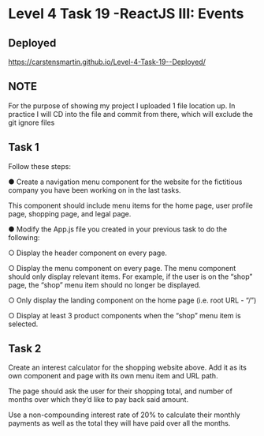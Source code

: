 # Level 4 Task 19 -ReactJS III: Events

## Deployed

https://carstensmartin.github.io/Level-4-Task-19--Deployed/

## NOTE

For the purpose of showing my project I uploaded 1 file location up. In practice I will CD into the file and commit from there, which will exclude the git ignore files

## Task 1

Follow these steps:

● Create a navigation menu component for the website for the fictitious company you have been working on in the last tasks. 

This component should include menu items for the home page, user profile page, shopping page, and legal page.

● Modify the App.js file you created in your previous task to do the following:

○ Display the header component on every page.

○ Display the menu component on every page. The menu component should only display relevant items. For example, if the user is on the “shop” page, the “shop” menu item should no longer be displayed.

○ Only display the landing component on the home page (i.e. root URL - “/”)

○ Display at least 3 product components when the “shop” menu item is selected.

## Task 2

Create an interest calculator for the shopping website above. Add it as its own component and page with its own menu item and URL path.

The page should ask the user for their shopping total, and number of months over which they’d like to pay back said amount.

Use a non-compounding interest rate of 20% to calculate their monthly payments as well as the total they will have paid over all the months.